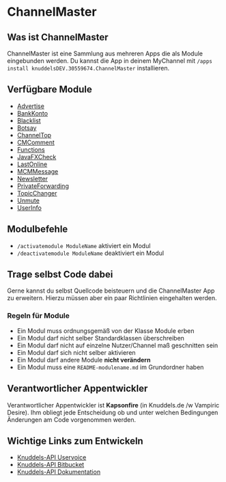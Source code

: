 # ChannelMaster

## Was ist ChannelMaster
ChannelMaster ist eine Sammlung aus mehreren Apps die als Module eingebunden werden. Du kannst die App in deinem MyChannel mit `/apps install knuddelsDEV.30559674.ChannelMaster` installieren.

## Verfügbare Module
* [Advertise](README-advertise.md)
* [BankKonto](README-bankkonto.md)
* [Blacklist](README-blacklist.md)
* [Botsay](README-botsay.md)
* [ChannelTop](README-channeltop.md)
* [CMComment](README-cmcomment.md)
* [Functions](README-functions.md)
* [JavaFXCheck](README-javafxcheck.md)
* [LastOnline](README-lastonline.md)
* [MCMMessage](README-mcmmessage.md)
* [Newsletter](README-newsletter.md)
* [PrivateForwarding](README-privateforwarding.md)
* [TopicChanger](README-topicchanger.md)
* [Unmute](README-unmute.md)
* [UserInfo](README-userinfo.md)


## Modulbefehle
* `/activatemodule ModuleName` aktiviert ein Modul
* `/deactivatemodule ModuleName` deaktiviert ein Modul

## Trage selbst Code dabei
Gerne kannst du selbst Quellcode beisteuern und die ChannelMaster App zu erweitern. Hierzu müssen aber ein paar Richtlinien eingehalten werden.

### Regeln für Module
* Ein Modul muss ordnungsgemäß von der Klasse Module erben
* Ein Modul darf nicht selber Standardklassen überschreiben
* Ein Modul darf nicht auf einzelne Nutzer/Channel maß geschnitten sein
* Ein Modul darf sich nicht selber aktivieren
* Ein Modul darf andere Module **nicht verändern**
* Ein Modul muss eine `README-modulename.md` im Grundordner haben


## Verantwortlicher Appentwickler
Verantwortlicher Appentwickler ist **Kapsonfire** (in Knuddels.de /w Vampiric Desire).
Ihm obliegt jede Entscheidung ob und unter welchen Bedingungen Änderungen am Code vorgenommen werden.

## Wichtige Links zum Entwickeln
* [Knuddels-API Uservoice](https://knuddels-api.uservoice.com/)
* [Knuddels-API Bitbucket](https://bitbucket.org/knuddels/user-apps/overview)
* [Knuddels-API Dokumentation](http://developer.knuddels.de/docs/)
